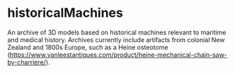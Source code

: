 # historicalMachines
An archive of 3D models based on historical machines relevant to maritime and medical history. 
Archives currently include artifacts from colonial New Zealand and 1800s Europe, such as a Heine osteotome (https://www.vanleestantiques.com/product/heine-mechanical-chain-saw-by-charriere/). 
